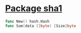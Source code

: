 # [Package sha1](https://golang.org/pkg/crypto/sha1/)

```go
func New() hash.Hash
func Sum(data []byte) [Size]byte
```


